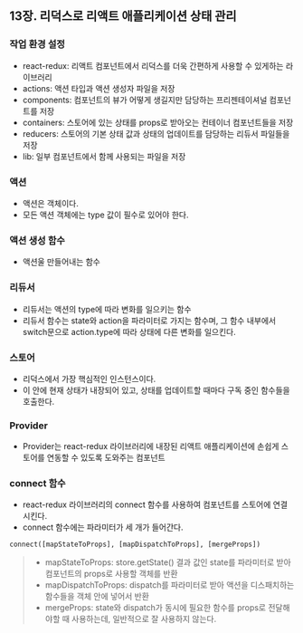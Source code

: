 ## 13장. 리덕스로 리액트 애플리케이션 상태 관리


### 작업 환경 설정

- react-redux: 리액트 컴포넌트에서 리덕스를 더욱 간편하게 사용할 수 있게하는 라이브러리
- actions: 액션 타입과 액션 생성자 파일을 저장
- components: 컴포넌트의 뷰가 어떻게 생길지만 담당하는 프리젠테이셔널 컴포넌트를 저장
- containers: 스토어에 있는 상태를 props로 받아오는 컨테이너 컴포넌트들을 저장
- reducers: 스토어의 기본 상태 값과 상태의 업데이트를 담당하는 리듀서 파일들을 저장
- lib: 일부 컴포넌트에서 함께 사용되는 파일을 저장


### 액션

- 액션은 객체이다.
- 모든 액션 객체에는 type 값이 필수로 있어야 한다.


### 액션 생성 함수

- 액션울 만들어내는 함수


### 리듀서

- 리듀서는 액션의 type에 따라 변화를 일으키는 함수
- 리듀서 함수는 state와 action을 파라미터로 가지는 함수며, 그 함수 내부에서 switch문으로 action.type에 따라 상태에 다른 변화를 일으킨다.


### 스토어

- 리덕스에서 가장 핵심적인 인스턴스이다.
- 이 안에 현재 상태가 내장되어 있고, 상태를 업데이트할 때마다 구독 중인 함수들을 호출한다.


### Provider

- Provider는 react-redux 라이브러리에 내장된 리액트 애플리케이션에 손쉽게 스토어를 연동할 수 있도록 도와주는 컴포넌트


### connect 함수

- react-redux 라이브러리의 connect 함수를 사용하여 컴포넌트를 스토어에 연결시킨다.
- connect 함수에는 파라미터가 세 개가 들어간다.

```
connect([mapStateToProps], [mapDispatchToProps], [mergeProps])
```

> - mapStateToProps: store.getState() 결과 값인 state를 파라미터로 받아 컴포넌트의 props로 사용할 객체를 반환
> - mapDispatchToProps: dispatch를 파라미터로 받아 액션을 디스패치하는 함수들을 객체 안에 넣어서 반환
> - mergeProps: state와 dispatch가 동시에 필요한 함수를 props로 전달해야할 때 사용하는데, 일반적으로 잘 사용하지 않는다.
